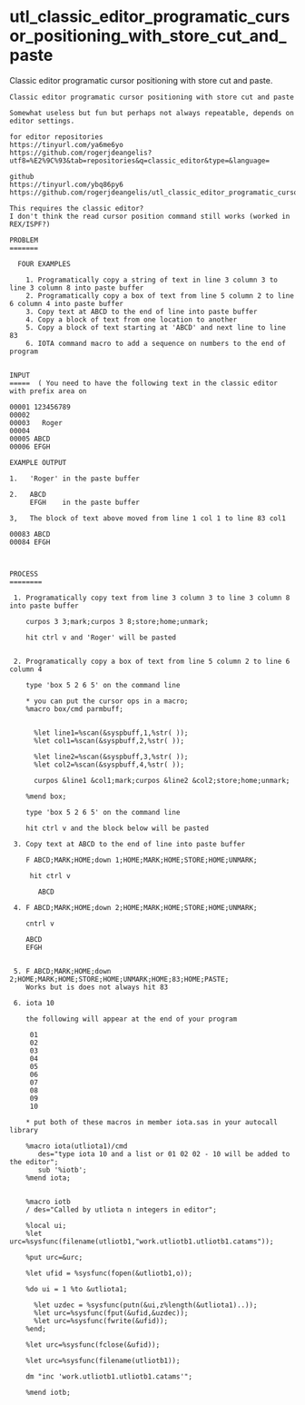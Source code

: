 # utl_classic_editor_programatic_cursor_positioning_with_store_cut_and_paste
Classic editor programatic cursor positioning with store cut and paste.  

    Classic editor programatic cursor positioning with store cut and paste

    Somewhat useless but fun but perhaps not always repeatable, depends on editor settings.

    for editor repositories
    https://tinyurl.com/ya6me6yo
    https://github.com/rogerjdeangelis?utf8=%E2%9C%93&tab=repositories&q=classic_editor&type=&language=

    github
    https://tinyurl.com/ybq86py6
    https://github.com/rogerjdeangelis/utl_classic_editor_programatic_cursor_positioning_with_store_cut_and_paste

    This requires the classic editor?
    I don't think the read cursor position command still works (worked in REX/ISPF?)

    PROBLEM
    =======

      FOUR EXAMPLES

        1. Programatically copy a string of text in line 3 column 3 to line 3 column 8 into paste buffer
        2. Programatically copy a box of text from line 5 column 2 to line 6 column 4 into paste buffer
        3. Copy text at ABCD to the end of line into paste buffer
        4. Copy a block of text from one location to another
        5. Copy a block of text starting at 'ABCD' and next line to line 83
        6. IOTA command macro to add a sequence on numbers to the end of program


    INPUT
    =====  ( You need to have the following text in the classic editor with prefix area on

    00001 123456789
    00002
    00003   Roger
    00004
    00005 ABCD
    00006 EFGH

    EXAMPLE OUTPUT

    1.   'Roger' in the paste buffer

    2.   ABCD
         EFGH    in the paste buffer

    3,   The block of text above moved from line 1 col 1 to line 83 col1

    00083 ABCD
    00084 EFGH



    PROCESS
    ========

     1. Programatically copy text from line 3 column 3 to line 3 column 8 into paste buffer

        curpos 3 3;mark;curpos 3 8;store;home;unmark;

        hit ctrl v and 'Roger' will be pasted


     2. Programatically copy a box of text from line 5 column 2 to line 6 column 4

        type 'box 5 2 6 5' on the command line

        * you can put the cursor ops in a macro;
        %macro box/cmd parmbuff;


          %let line1=%scan(&syspbuff,1,%str( ));
          %let col1=%scan(&syspbuff,2,%str( ));

          %let line2=%scan(&syspbuff,3,%str( ));
          %let col2=%scan(&syspbuff,4,%str( ));

          curpos &line1 &col1;mark;curpos &line2 &col2;store;home;unmark;

        %mend box;

        type 'box 5 2 6 5' on the command line

        hit ctrl v and the block below will be pasted

     3. Copy text at ABCD to the end of line into paste buffer

        F ABCD;MARK;HOME;down 1;HOME;MARK;HOME;STORE;HOME;UNMARK;

         hit ctrl v

           ABCD

     4. F ABCD;MARK;HOME;down 2;HOME;MARK;HOME;STORE;HOME;UNMARK;

        cntrl v

        ABCD
        EFGH


     5. F ABCD;MARK;HOME;down 2;HOME;MARK;HOME;STORE;HOME;UNMARK;HOME;83;HOME;PASTE;
        Works but is does not always hit 83

     6. iota 10

        the following will appear at the end of your program

         01
         02
         03
         04
         05
         06
         07
         08
         09
         10

        * put both of these macros in member iota.sas in your autocall library

        %macro iota(utliota1)/cmd
           des="type iota 10 and a list or 01 02 02 - 10 will be added to the editor";
           sub '%iotb';
        %mend iota;


        %macro iotb
        / des="Called by utliota n integers in editor";

        %local ui;
        %let urc=%sysfunc(filename(utliotb1,"work.utliotb1.utliotb1.catams"));

        %put urc=&urc;

        %let ufid = %sysfunc(fopen(&utliotb1,o));

        %do ui = 1 %to &utliota1;

          %let uzdec = %sysfunc(putn(&ui,z%length(&utliota1)..));
          %let urc=%sysfunc(fput(&ufid,&uzdec));
          %let urc=%sysfunc(fwrite(&ufid));
        %end;

        %let urc=%sysfunc(fclose(&ufid));

        %let urc=%sysfunc(filename(utliotb1));

        dm "inc 'work.utliotb1.utliotb1.catams'";

        %mend iotb;


